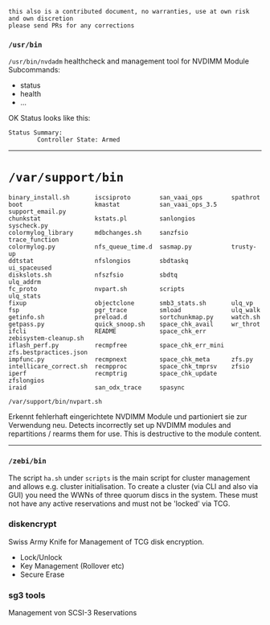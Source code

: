 ```
this also is a contributed document, no warranties, use at own risk and own discretion
please send PRs for any corrections
```

 ### `/usr/bin`

`/usr/bin/nvdadm` 
healthcheck and management tool for NVDIMM Module
Subcommands: 

- status
- health 
- ...

OK Status looks like this:

```
Status Summary:
        Controller State: Armed
```


---- 
 # `/var/support/bin`

```
binary_install.sh       iscsiproto        san_vaai_ops        spathrot
boot                    kmastat           san_vaai_ops_3.5    support_email.py
chunkstat               kstats.pl         sanlongios          syscheck.py
colormylog_library      mdbchanges.sh     sanzfsio            trace_function
colormylog.py           nfs_queue_time.d  sasmap.py           trusty-up
ddtstat                 nfslongios        sbdtaskq            ui_spaceused
diskslots.sh            nfszfsio          sbdtq               ulq_addrm
fc_proto                nvpart.sh         scripts             ulq_stats
fixup                   objectclone       smb3_stats.sh       ulq_vp
fsp                     pgr_trace         smload              ulq_walk
getinfo.sh              preload.d         sortchunkmap.py     watch.sh
getpass.py              quick_snoop.sh    space_chk_avail     wr_throt
ifcli                   README            space_chk_err       zebisystem-cleanup.sh
iflash_perf.py          recmpfree         space_chk_err_mini  zfs.bestpractices.json
impfunc.py              recmpnext         space_chk_meta      zfs.py
intellicare_correct.sh  recmpproc         space_chk_tmprsv    zfsio
iperf                   recmptrig         space_chk_update    zfslongios
iraid                   san_odx_trace     spasync
```



`/var/support/bin/nvpart.sh`

Erkennt fehlerhaft eingerichtete NVDIMM Module und partioniert sie zur Verwendung neu.
Detects incorrectly set up NVDIMM modules and repartitions / rearms them for use.
This is destructive to the module content.


----

 ### `/zebi/bin`

The script `ha.sh` under `scripts` is the main script for cluster management and allows e.g. cluster initialisation.
To create a cluster (via CLI and also via GUI) you need the WWNs of three quorum discs in the system.
These must not have any active reservations and must not be 'locked' via TCG.


 ### diskencrypt

Swiss Army Knife for Management of TCG disk encryption.
- Lock/Unlock
- Key Management (Rollover etc)
- Secure Erase


 ### sg3 tools

Management von SCSI-3 Reservations

